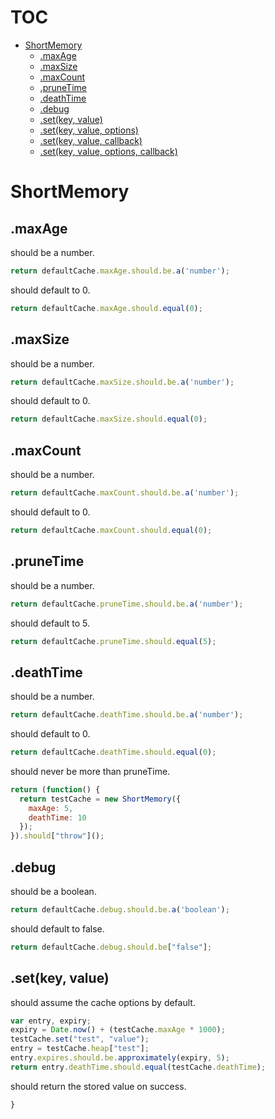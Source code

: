 # TOC
   - [ShortMemory](#shortmemory)
     - [.maxAge](#shortmemory-maxage)
     - [.maxSize](#shortmemory-maxsize)
     - [.maxCount](#shortmemory-maxcount)
     - [.pruneTime](#shortmemory-prunetime)
     - [.deathTime](#shortmemory-deathtime)
     - [.debug](#shortmemory-debug)
     - [.set(key, value)](#shortmemory-setkey-value)
     - [.set(key, value, options)](#shortmemory-setkey-value-options)
     - [.set(key, value, callback)](#shortmemory-setkey-value-callback)
     - [.set(key, value, options, callback)](#shortmemory-setkey-value-options-callback)
<a name=""></a>
 
<a name="shortmemory"></a>
# ShortMemory
<a name="shortmemory-maxage"></a>
## .maxAge
should be a number.

```js
return defaultCache.maxAge.should.be.a('number');
```

should default to 0.

```js
return defaultCache.maxAge.should.equal(0);
```

<a name="shortmemory-maxsize"></a>
## .maxSize
should be a number.

```js
return defaultCache.maxSize.should.be.a('number');
```

should default to 0.

```js
return defaultCache.maxSize.should.equal(0);
```

<a name="shortmemory-maxcount"></a>
## .maxCount
should be a number.

```js
return defaultCache.maxCount.should.be.a('number');
```

should default to 0.

```js
return defaultCache.maxCount.should.equal(0);
```

<a name="shortmemory-prunetime"></a>
## .pruneTime
should be a number.

```js
return defaultCache.pruneTime.should.be.a('number');
```

should default to 5.

```js
return defaultCache.pruneTime.should.equal(5);
```

<a name="shortmemory-deathtime"></a>
## .deathTime
should be a number.

```js
return defaultCache.deathTime.should.be.a('number');
```

should default to 0.

```js
return defaultCache.deathTime.should.equal(0);
```

should never be more than pruneTime.

```js
return (function() {
  return testCache = new ShortMemory({
    maxAge: 5,
    deathTime: 10
  });
}).should["throw"]();
```

<a name="shortmemory-debug"></a>
## .debug
should be a boolean.

```js
return defaultCache.debug.should.be.a('boolean');
```

should default to false.

```js
return defaultCache.debug.should.be["false"];
```

<a name="shortmemory-setkey-value"></a>
## .set(key, value)
should assume the cache options by default.

```js
var entry, expiry;
expiry = Date.now() + (testCache.maxAge * 1000);
testCache.set("test", "value");
entry = testCache.heap["test"];
entry.expires.should.be.approximately(expiry, 5);
return entry.deathTime.should.equal(testCache.deathTime);
```

should return the stored value on success.

```js
}
```

